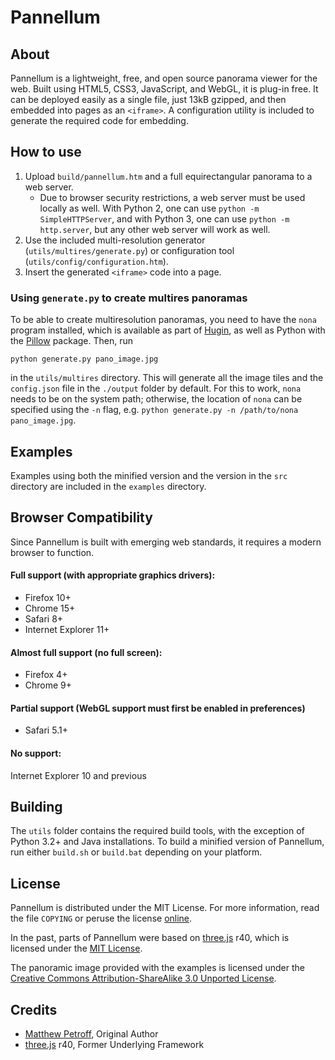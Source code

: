 # Pannellum

## About

Pannellum is a lightweight, free, and open source panorama viewer for the web. Built using HTML5, CSS3, JavaScript, and WebGL, it is plug-in free. It can be deployed easily as a single file, just 13kB gzipped, and then embedded into pages as an `<iframe>`. A configuration utility is included to generate the required code for embedding.

## How to use
1. Upload `build/pannellum.htm` and a full equirectangular panorama to a web server.
    * Due to browser security restrictions, a web server must be used locally as well. With Python 2, one can use `python -m SimpleHTTPServer`, and with Python 3, one can use `python -m http.server`, but any other web server will work as well.
2. Use the included multi-resolution generator (`utils/multires/generate.py`) or configuration tool (`utils/config/configuration.htm`).
3. Insert the generated `<iframe>` code into a page.

### Using `generate.py` to create multires panoramas
To be able to create multiresolution panoramas, you need to have the `nona` program installed, which is available as part of [Hugin](http://hugin.sourceforge.net/), as well as Python with the [Pillow](https://pillow.readthedocs.org/) package. Then, run

```
python generate.py pano_image.jpg
```

in the `utils/multires` directory. This will generate all the image tiles and the `config.json` file in the `./output` folder by default. For this to work, `nona` needs to be on the system path; otherwise, the location of `nona` can be specified using the `-n` flag, e.g. `python generate.py -n /path/to/nona pano_image.jpg`.

## Examples

Examples using both the minified version and the version in the `src` directory are included in the `examples` directory.

## Browser Compatibility

Since Pannellum is built with emerging web standards, it requires a modern browser to function.

#### Full support (with appropriate graphics drivers):
* Firefox 10+
* Chrome 15+
* Safari 8+
* Internet Explorer 11+

#### Almost full support (no full screen):
* Firefox 4+
* Chrome 9+

#### Partial support (WebGL support must first be enabled in preferences)

* Safari 5.1+

#### No support:
Internet Explorer 10 and previous

## Building
The `utils` folder contains the required build tools, with the exception of Python 3.2+ and Java installations. To build a minified version of Pannellum, run either `build.sh` or `build.bat` depending on your platform.

## License
Pannellum is distributed under the MIT License. For more information, read the file `COPYING` or peruse the license [online](https://github.com/mpetroff/pannellum/blob/master/COPYING).

In the past, parts of Pannellum were based on [three.js](https://github.com/mrdoob/three.js) r40, which is licensed under the [MIT License](https://github.com/mrdoob/three.js/blob/44a8652c37e576d51a7edd97b0f99f00784c3db7/LICENSE).

The panoramic image provided with the examples is licensed under the [Creative Commons Attribution-ShareAlike 3.0 Unported License](http://creativecommons.org/licenses/by-sa/3.0/).

## Credits

* [Matthew Petroff](http://mpetroff.net/), Original Author
* [three.js](https://github.com/mrdoob/three.js) r40, Former Underlying Framework

